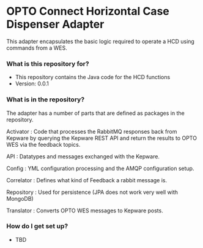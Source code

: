 # OPTO Connect Horizontal Case Dispenser Adapter #

This adapter encapsulates the basic logic required to operate a HCD using commands from a WES.

### What is this repository for? ###

* This repository contains the Java code for the HCD functions
* Version: 0.0.1

### What is in the repository? ###
The adapter has a number of parts that are defined as packages in the repository.

Activator : Code that processes the RabbitMQ responses back from Kepware by querying the Kepware REST API and return the results to OPTO WES via the feedback topics.

API : Datatypes and messages exchanged with the Kepware.

Config : YML configuration processing and the AMQP configuration setup.

Correlator : Defines what kind of Feedback a rabbit message is.

Repository : Used for persistence (JPA does not work very well with MongoDB)

Translator : Converts OPTO WES messages to Kepware posts.

### How do I get set up? ###

* TBD

